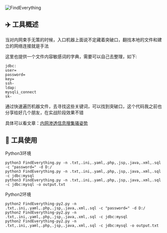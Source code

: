 ![FindEverything](https://socialify.git.ci/AabyssZG/FindEverything/image?description=1&descriptionEditable=%E6%B8%97%E9%80%8F%E8%BF%87%E7%A8%8B%E4%B8%AD%E6%90%9C%E5%AF%BB%E6%8C%87%E5%AE%9A%E6%96%87%E4%BB%B6%E5%86%85%E5%AE%B9%EF%BC%8C%E4%BB%8E%E8%80%8C%E6%89%BE%E5%88%B0%E7%AA%81%E7%A0%B4%E5%8F%A3%E7%9A%84%E4%B8%80%E6%AC%BE%E5%B0%8F%E5%B7%A5%E5%85%B7&font=Rokkitt&forks=1&issues=1&language=1&logo=https%3A%2F%2Favatars.githubusercontent.com%2Fu%2F54609266%3Fv%3D4&name=1&owner=1&pattern=Charlie%20Brown&stargazers=1&theme=Dark)

## ✈️ 工具概述

当对内网束手无策的时候，入口机器上面说不定藏着突破口，翻找本地的文件和建立的网络连接就是手法

这里也提供一个文件内容敏感词的字典，需要可以自己去整理，如下:

```
jdbc:
user=
password=
key=
ssh-
ldap:
mysqli_connect
sk-
```

通过快速遍历机器文件，去寻找这些关键词，可以找到突破口，这个代码我之前也分享给好几个朋友，在实战阶段效果不错

具体可以看文章：[内网渗透信息搜集骚姿势](https://blog.zgsec.cn/archives/608.html)

## 🐉 工具使用

Python3环境

```
python3 FindEverything.py -n .txt,.ini,.yaml,.php,.jsp,.java,.xml,.sql -c "password=" -d D:/
python3 FindEverything.py -n .txt,.ini,.yaml,.php,.jsp,.java,.xml,.sql -c jdbc:mysql
python3 FindEverything.py -n .txt,.ini,.yaml,.php,.jsp,.java,.xml,.sql -c jdbc:mysql -o output.txt
```

Python2环境

```
python2 FindEverything-py2.py -n .txt,.ini,.yaml,.php,.jsp,.java,.xml,.sql -c "password=" -d D:/
python2 FindEverything-py2.py -n .txt,.ini,.yaml,.php,.jsp,.java,.xml,.sql -c jdbc:mysql
python2 FindEverything-py2.py -n .txt,.ini,.yaml,.php,.jsp,.java,.xml,.sql -c jdbc:mysql -o output.txt
```
